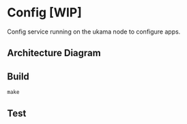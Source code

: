 # Config [WIP]

Config service running on the ukama node to configure apps.

## Architecture Diagram




## Build
```
make
```

## Test

